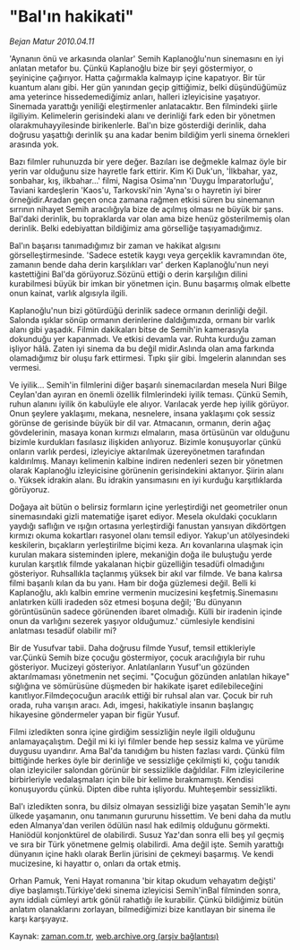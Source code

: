 # "Bal'ın hakikati"

*Bejan Matur 2010.04.11*

<td class="columnist-detail">
<p>'Aynanın önü ve arkasında olanlar' Semih Kaplanoğlu'nun sinemasını en iyi anlatan metafor bu. Çünkü Kaplanoğlu bize bir şeyi göstermiyor, o şeyiniçine çağırıyor. Hatta çağırmakla kalmayıp içine kapatıyor. Bir tür kuantum alanı gibi. Her gün yanından geçip gittiğimiz, belki düşündüğümüz ama yeterince hissedemediğimiz anları, halleri izleyicisine yaşatıyor. Sinemada yarattığı yeniliği eleştirmenler anlatacaktır. Ben filmindeki şiirle ilgiliyim. Kelimelerin gerisindeki alanı ve derinliği fark eden bir yönetmen olarakmuhayyilesinde birikenlerle. Bal'ın bize gösterdiği derinlik, daha doğrusu yaşattığı derinlik şu ana kadar benim bildiğim yerli sinema örnekleri arasında yok.</p>
<p>
<div id="haberMetinDiv">
<p>Bazı filmler ruhunuzda bir yere değer. Bazıları ise değmekle kalmaz öyle bir yerin var olduğunu size hayretle fark ettirir. Kim Ki Duk'un, 'İlkbahar, yaz, sonbahar, kış, ilkbahar...' filmi, Nagisa Osima'nın 'Duygu İmparatorluğu', Taviani kardeşlerin 'Kaos'u, Tarkovski'nin 'Ayna'sı o hayretin iyi birer örneğidir.Aradan geçen onca zamana rağmen etkisi süren bu sinemanın sırrının nihayet Semih aracılığıyla bize de açılmış olması ne büyük bir şans. Bal'daki derinlik, bu topraklarda var olan ama bize henüz gösterilmemiş olan derinlik. Belki edebiyattan bildiğimiz ama görselliğe taşıyamadığımız.
<p>Bal'ın başarısı tanımadığımız bir zaman ve hakikat algısını görselleştirmesinde. 'Sadece estetik kaygı veya gerçeklik kavramından öte, zamanın bende daha derin karşılıkları var' derken Kaplanoğlu'nun neyi kastettiğini Bal'da görüyoruz.Sözünü ettiği o derin karşılığın dilini kurabilmesi büyük bir imkan bir yönetmen için. Bunu başarmış olmak elbette onun kainat, varlık algısıyla ilgili. 
<p>Kaplanoğlu'nun bizi götürdüğü derinlik sadece ormanın derinliği değil. Salonda ışıklar sönüp ormanın derinlerine daldığımızda, ormanı bir varlık alanı gibi yaşadık. Filmin dakikaları bitse de Semih'in kamerasıyla dokunduğu yer kapanmadı. Ve etkisi devamla var. Ruhta kurduğu zaman işliyor hâlâ. Zaten iyi sinema da bu değil midir.Aslında olan ama farkında olamadığımız bir oluşu fark ettirmesi. Tıpkı şiir gibi. İmgelerin alanından ses vermesi.
<p>Ve iyilik... Semih'in filmlerini diğer başarılı sinemacılardan mesela Nuri Bilge Ceylan'dan ayıran en önemli özellik filmlerindeki iyilik teması. Çünkü Semih, ruhun alanını iyilik ön kabulüyle ele alıyor. Varılacak yerde hep iyilik görüyor. Onun şeylere yaklaşımı, mekana, nesnelere, insana yaklaşımı çok sessiz görünse de gerisinde büyük bir dil var. Atmacanın, ormanın, derin ağaç gövdelerinin, masaya konan kırmızı elmaların, masa örtüsünün var olduğunu bizimle kurdukları fasılasız ilişkiden anlıyoruz. Bizimle konuşuyorlar çünkü onların varlık perdesi, izleyiciye aktarılmak üzereyönetmen tarafından kaldırılmış. Manayı kelimenin kalbine indiren nedenleri sezen bir yönetmen olarak Kaplanoğlu izleyicisine görünenin gerisindekini aktarıyor. Şiirin alanı o. Yüksek idrakin alanı. Bu idrakin yansımasını en iyi kurduğu karşıtlıklarda görüyoruz.
<p>Doğaya ait bütün o belirsiz formların içine yerleştirdiği net geometriler onun sinemasındaki gizli matematiğe işaret ediyor. Mesela okuldaki çocukların yaydığı saflığın ve ışığın ortasına yerleştirdiği fanustan yansıyan dikdörtgen kırmızı okuma kokartları rasyonel olanı temsil ediyor. Yakup'un atölyesindeki keskilerin, bıçakların yerleştirilme biçimi keza. Arı kovanlarına ulaşmak için kurulan makara sisteminden iplere, mekaniğin doğa ile buluştuğu yerde kurulan karşıtlık filmde yakalanan hiçbir güzelliğin tesadüfi olmadığını gösteriyor. Ruhsallıkla taçlanmış yüksek bir akıl var filmde. Ve bana kalırsa filmi başarılı kılan da bu yanı. Ham bir doğa güzlemesi değil. Belli ki Kaplanoğlu, aklı kalbin emrine vermenin mucizesini keşfetmiş.Sinemasını anlatırken külli iradeden söz etmesi boşuna değil; 'Bu dünyanın görüntüsünün sadece görünenden ibaret olmadığı. Külli bir iradenin içinde onun da varlığını sezerek yaşıyor olduğumuz.' cümlesiyle kendisini anlatması tesadüf olabilir mi?
<p> Bir de Yusufvar tabii. Daha doğrusu filmde Yusuf, temsil ettikleriyle var.Çünkü Semih bize çocuğu göstermiyor, çocuk aracılığıyla bir ruhu gösteriyor. Mucizeyi gösteriyor. Anlatılanların Yusuf'un gözünden aktarılmaması yönetmenin net seçimi. "Çocuğun gözünden anlatılan hikaye" sığlığına ve sömürüsüne düşmeden bir hakikate işaret edilebileceğini kanıtlıyor.Filmdeçocuğun aracılık ettiği bir ruhsal alan var. Çocuk bir ruh orada, ruha varışın aracı. Adı, imgesi, hakikatiyle insanın başlangıç hikayesine göndermeler yapan bir figür Yusuf.
<p>Filmi izledikten sonra içine girdiğim sessizliğin neyle ilgili olduğunu anlamayaçalıştım. Değil mi ki iyi filmler bende hep sessiz kalma ve yürüme duygusu uyandırır. Ama Bal'da tanıdığım bu histen fazlası vardı. Çünkü film bittiğinde herkes öyle bir derinliğe ve sessizliğe çekilmişti ki, çoğu tanıdık olan izleyiciler salondan görünür bir sessizlikle dağıldılar. Film izleyicilerine birbirleriyle vedalaşmaları için bile bir kelime bırakmamıştı. Kendisi konuşuyordu çünkü. Dipten dibe ruhta işliyordu. Muhteşembir sessizlikti.
<p>Bal'ı izledikten sonra, bu dilsiz olmayan sessizliği bize yaşatan Semih'le aynı ülkede yaşamanın, onu tanımanın gururunu hissettim. Ve beni daha da mutlu eden Almanya'dan verilen ödülün nasıl hak edilmiş olduğunu görmekti. Haniödül konjonktürel de olabilirdi. Susuz Yaz'dan sonra elli beş yıl geçmiş ve sıra bir Türk yönetmene gelmiş olabilirdi. Ama değil işte. Semih yarattığı dünyanın içine haklı olarak Berlin jürisini de çekmeyi başarmış. Ve kendi mucizesine, ki hayattır o, onları da ortak etmiş.
<p>Orhan Pamuk, Yeni Hayat romanına 'bir kitap okudum vehayatım değişti' diye başlamıştı.Türkiye'deki sinema izleyicisi Semih'inBal filminden sonra, aynı iddialı cümleyi artık gönül rahatlığı ile kurabilir. Çünkü bildiğimiz bütün anlatım olanaklarını zorlayan, bilmediğimizi bize kanıtlayan bir sinema ile karşı karşıyayız. </p></p></p></p></p></p></p></p></p></div>
</p>
<a href="http://web.archive.org/web/20110107011416/mailto:b.matur@zaman.com.tr">
</a></td>

Kaynak: [zaman.com.tr](http://zaman.com.tr/yazar.do?yazino=971726), [web.archive.org (arşiv bağlantısı)](http://web.archive.org/web/20110107011416/http://www.zaman.com.tr/yazar.do?yazino=971726)
